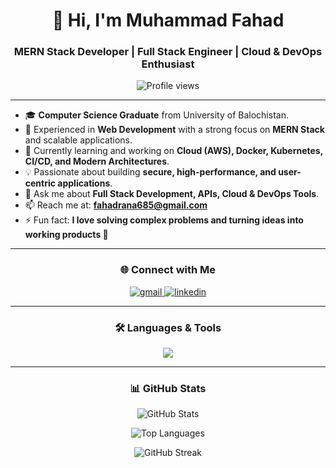 <h1 align="center">🚀 Hi, I'm Muhammad Fahad</h1>
<h3 align="center">MERN Stack Developer | Full Stack Engineer | Cloud & DevOps Enthusiast</h3>

<p align="center">
  <img src="https://komarev.com/ghpvc/?username=fahad-developer&label=Profile%20Views&color=blueviolet&style=flat-square" alt="Profile views" />
</p>

---

- 🎓 **Computer Science Graduate** from University of Balochistan.  
- 💼 Experienced in **Web Development** with a strong focus on **MERN Stack** and scalable applications.  
- 🌱 Currently learning and working on **Cloud (AWS), Docker, Kubernetes, CI/CD, and Modern Architectures**.  
- 💡 Passionate about building **secure, high-performance, and user-centric applications**.  
- 💬 Ask me about **Full Stack Development, APIs, Cloud & DevOps Tools**.  
- 📫 Reach me at: **fahadrana685@gmail.com**  
- ⚡ Fun fact: **I love solving complex problems and turning ideas into working products 🚀**  

---

<h3 align="center">🌐 Connect with Me</h3>
<p align="center">
  <a href="mailto:fahadrana685@gmail.com">
    <img src="https://skillicons.dev/icons?i=gmail" alt="gmail" />
  </a>
  <a href="https://www.linkedin.com/in/muhammad-fahad-04bb70245" target="blank">
    <img src="https://skillicons.dev/icons?i=linkedin" alt="linkedin" />
  </a>
</p>

---

<h3 align="center">🛠️ Languages & Tools</h3>
<p align="center">
  <img src="https://skillicons.dev/icons?i=vscode,html,css,tailwind,js,react,redux,vite,next,express,nodejs,mongodb,redis,postman,vercel,python,django,cpp,go,git,github,figma,linux,jenkins,gitlab,docker,kubernetes,terraform,ansible,prometheus,grafana,aws,slack," />
</p>

---

<h3 align="center">📊 GitHub Stats</h3>

<p align="center">
  <img src="https://github-readme-stats.vercel.app/api?username=fahad-developer&show_icons=true&theme=radical" alt="GitHub Stats" />
</p>

<p align="center">
  <img src="https://github-readme-stats.vercel.app/api/top-langs?username=fahad-developer&layout=compact&theme=radical" alt="Top Languages" />
</p>

<p align="center">
  <img src="https://github-readme-streak-stats.herokuapp.com?user=fahad-developer&theme=radical" alt="GitHub Streak" />
</p>
